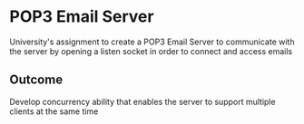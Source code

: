 # POP3 Email Server
University's assignment to create a POP3 Email Server to communicate with the server by opening a listen socket in order to connect and access emails

## Outcome
Develop concurrency ability that enables the server to support multiple clients at the same time
